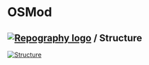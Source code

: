 # OSMod


## [![Repography logo](https://images.repography.com/logo.svg)](https://repography.com) / Structure
[![Structure](https://images.repography.com/0/clap-rs/clap/structure/f00e021e8d4f56f5a659737a2301b4c1_table.svg)](https://github.com/clap-rs/clap)

